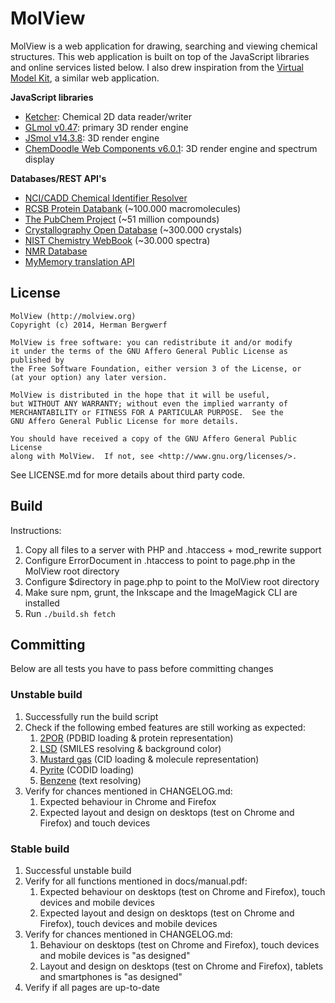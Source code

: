 MolView
=======
MolView is a web application for drawing, searching and viewing chemical
structures. This web application is built on top of the JavaScript libraries
and online services listed below. I also drew inspiration from the
[Virtual Model Kit](http://chemagic.com/JSmolVMK2.htm),
a similar web application.

**JavaScript libraries**

  - [Ketcher](http://ggasoftware.com/opensource/ketcher): Chemical 2D data reader/writer
  - [GLmol v0.47](http://webglmol.sourceforge.jp/index-en.html): primary 3D render engine
  - [JSmol v14.3.8](http://sourceforge.net/projects/jsmol/): 3D render engine
  - [ChemDoodle Web Components v6.0.1](http://web.chemdoodle.com/): 3D render engine
    and spectrum display

**Databases/REST API's**

  - [NCI/CADD Chemical Identifier Resolver](http://cactus.nci.nih.gov/chemical/structure)
  - [RCSB Protein Databank](http://www.rcsb.org/pdb/software/rest.do) (~100.000 macromolecules)
  - [The PubChem Project](https://pubchem.ncbi.nlm.nih.gov/pug_rest/PUG_REST.html) (~51 million compounds)
  - [Crystallography Open Database](http://www.crystallography.net/) (~300.000 crystals)
  - [NIST Chemistry WebBook](http://webbook.nist.gov/chemistry) (~30.000 spectra)
  - [NMR Database](http://www.nmrdb.org/)
  - [MyMemory translation API](http://mymemory.translated.net/doc/spec.php)

License
-------
```
MolView (http://molview.org)
Copyright (c) 2014, Herman Bergwerf

MolView is free software: you can redistribute it and/or modify
it under the terms of the GNU Affero General Public License as published by
the Free Software Foundation, either version 3 of the License, or
(at your option) any later version.

MolView is distributed in the hope that it will be useful,
but WITHOUT ANY WARRANTY; without even the implied warranty of
MERCHANTABILITY or FITNESS FOR A PARTICULAR PURPOSE.  See the
GNU Affero General Public License for more details.

You should have received a copy of the GNU Affero General Public License
along with MolView.  If not, see <http://www.gnu.org/licenses/>.
```
See LICENSE.md for more details about third party code.

Build
-----
Instructions:

1. Copy all files to a server with PHP and .htaccess + mod_rewrite support
2. Configure ErrorDocument in .htaccess to point to page.php in the MolView root directory
3. Configure $directory in page.php to point to the MolView root directory
4. Make sure npm, grunt, the Inkscape and the ImageMagick CLI are installed
5. Run `./build.sh fetch`

Committing
---------
Below are all tests you have to pass before committing changes

### Unstable build
1. Successfully run the build script
2. Check if the following embed features are still working as expected:
    1. [2POR](embed?pdbid=2por&chainColor=residue&chainBonds=true&chainType=cylinders&mode=vdw) (PDBID loading & protein representation)
    2. [LSD](embed?smiles=O=C%28[C@@]%28[H]%291C=C2C3C=CC=C4C=3C%28=CN4[H]%29C[C@@]2%28[H]%29N%28C%29C1%29N%28CC%29CC&bg=white) (SMILES resolving & background color)
    3. [Mustard gas](embed?cid=10461&mode=wireframe) (CID loading & molecule representation)
    4. [Pyrite](embed?codid=5000115) (CODID loading)
    4. [Benzene](embed?q=Benzene) (text resolving)
3. Verify for chances mentioned in CHANGELOG.md:
    1. Expected behaviour in Chrome and Firefox
    2. Expected layout and design on desktops (test on Chrome and Firefox) and touch devices

### Stable build
1. Successful unstable build
2. Verify for all functions mentioned in docs/manual.pdf:
    1. Expected behaviour on desktops (test on Chrome and Firefox), touch devices and mobile devices
    2. Expected layout and design on desktops (test on Chrome and Firefox), touch devices and mobile devices
3. Verify for chances mentioned in CHANGELOG.md:
    1. Behaviour on desktops (test on Chrome and Firefox), touch devices and mobile devices is "as designed"
    2. Layout and design on desktops (test on Chrome and Firefox), tablets and smartphones is "as designed"
4. Verify if all pages are up-to-date
